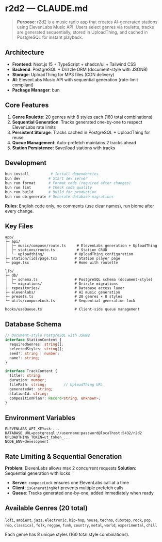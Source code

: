 # r2d2 — CLAUDE.md

> **Purpose:** r2d2 is a music radio app that creates AI-generated stations using ElevenLabs Music API. Users select genres via roulette, tracks are generated sequentially, stored in UploadThing, and cached in PostgreSQL for instant playback.

## Architecture

* **Frontend**: Next.js 15 + TypeScript + shadcn/ui + Tailwind CSS
* **Backend**: PostgreSQL + Drizzle ORM (document-style with JSONB)
* **Storage**: UploadThing for MP3 files (CDN delivery)
* **AI**: ElevenLabs Music API with sequential generation (rate-limit compliant)
* **Package Manager**: bun

## Core Features

1. **Genre Roulette**: 20 genres with 8 styles each (160 total combinations)
2. **Sequential Generation**: Tracks generated one-by-one to respect ElevenLabs rate limits
3. **Persistent Storage**: Tracks cached in PostgreSQL + UploadThing for reuse
4. **Queue Management**: Auto-prefetch maintains 2 tracks ahead
5. **Station Persistence**: Save/load stations with tracks

## Development

```bash
bun install          # Install dependencies
bun dev             # Start dev server
bun run format      # Format code (required after changes)
bun run lint        # Check code quality
bun run build       # Build for production
bun run db:generate # Generate database migrations
```

**Rules**: English code only, no comments (use clear names), run biome after every change.

## Key Files

```
app/
├─ api/
│  ├─ music/compose/route.ts     # ElevenLabs generation + UploadThing
│  ├─ stations/route.ts          # Station CRUD
│  └─ uploadthing/              # UploadThing configuration
├─ station/[id]/page.tsx        # Station player page
└─ page.tsx                     # Home with roulette

lib/
├─ db/
│  ├─ schema.ts                 # PostgreSQL schema (document-style)
│  └─ migrations/               # Drizzle migrations
├─ repositories/                # Database access layer
├─ elevenlabs/                  # AI music generation
├─ presets.ts                   # 20 genres × 8 styles
└─ utils/composeLock.ts         # Sequential generation lock

hooks/useQueue.ts               # Client-side queue management
```

## Database Schema

```ts
// Document-style PostgreSQL with JSONB
interface StationContent {
  requiredGenres: string[];
  selectedStyles: string[];
  seed?: string | number;
  name?: string;
}

interface TrackContent {
  title?: string;
  duration: number;
  filePath: string;        // UploadThing URL
  generatedAt: string;
  stationId: string;
  compositionPlan?: Record<string, unknown>;
}
```

## Environment Variables

```env
ELEVENLABS_API_KEY=sk-...
DATABASE_URL=postgresql://username:password@localhost:5432/r2d2
UPLOADTHING_TOKEN=ut_token_...
NODE_ENV=development
```

## Rate Limiting & Sequential Generation

**Problem**: ElevenLabs allows max 2 concurrent requests
**Solution**: Sequential generation with locks

- **Server**: `composeLock` ensures one ElevenLabs call at a time
- **Client**: `isGeneratingRef` prevents multiple prefetch calls
- **Queue**: Tracks generated one-by-one, added immediately when ready

## Available Genres (20 total)

`lofi`, `ambient`, `jazz`, `electronic`, `hip-hop`, `house`, `techno`, `dubstep`, `rock`, `pop`, `r&b`, `classical`, `folk`, `reggae`, `funk`, `country`, `metal`, `world`, `experimental`, `chill`

Each genre has 8 unique styles (160 total style combinations).
